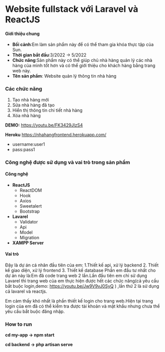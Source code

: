 # Website fullstack với Laravel và ReactJS
#### Giới thiệu chung
- **Bối cảnh**:Em làm sản phẩm này để có thể tham gia khóa thực tập của Sun.
- **Thời gian bắt đầu**:3/2022 -> 5/2022
- **Chức năng**:Sản phẩm này có thể giúp chủ nhà hàng quản lý các nhà hàng của mình tốt hơn và có thể giới thiệu cho khách hàng bằng trang web này.
- **Tên sản phẩm**: Website quản lý thông tin nhà hàng
### Các chức năng
1. Tạo nhà hàng mới
2. Sửa nhà hàng đã tạo
3. Hiển thị thông tin chi tiết nhà hàng
4. Xóa nhà hàng

**DEMO:** https://youtu.be/FK3429JlzS4

**Heroku** https://nhahangfrontend.herokuapp.com/
- username:user1
- pass:pass1
### Công nghệ được sử dụng và vai trò trong sản phẩm
#### Công nghệ
- **ReactJS** 
  - ReactDOM
  - Hook
  - Axios
  - Sweetalert
  - Bootstrap
- **Lavarel**
  - Validator 
  - Api
  - Model
  - Migration
- **XAMPP Server**
#### Vai trò
Đây là dự án cá nhân đầu tiên của em:
1.Thiết kế api, xử lý backend
2. Thiết kế giao diện, xử lý frontend
3. Thiết kế database
Phần em đầu tư nhất cho dự án này là:Em đã code trang web 2 lần.Lần đầu tiên em chỉ sử dụng Lavarel thì trang web của em thực hiện được hết các chức năng(cả yêu cầu bắt buộc login,demo: https://youtu.be/Jw9V9vJ0SyQ ) ,lần thứ 2 là sử dụng cả lavarel và reactjs.

Em cảm thấy khó nhất là phần thiết kế login cho trang web.Hiện tại trang login của em đã có thể kiểm tra được tài khoản và mật khẩu nhưng chưa thể yêu cầu bắt buộc đăng nhập.
### How to run
**cd my-app -> npm start**

**cd backend -> php artisan serve**

